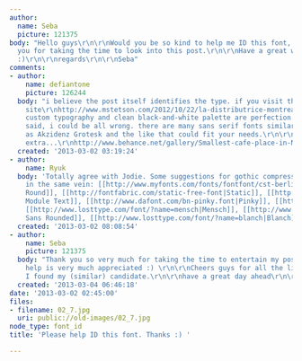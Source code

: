 ```yaml
---
author:
  name: Seba
  picture: 121375
body: "Hello guys\r\n\r\nWould you be so kind to help me ID this font, please?\r\n\r\nThank
  you for taking the time to look into this post.\r\n\r\nHave a great weekend ahead
  :)\r\n\r\nregards\r\n\r\nSeba"
comments:
- author:
    name: defiantone
    picture: 126244
  body: "i believe the post itself identifies the type. if you visit the designer's
    site\r\nhttp://www.mstetson.com/2012/10/22/la-distributrice-montreal/\r\nit states:\r\n\"The
    custom typography and clean black-and-white palette are perfection.\"\r\n\r\nthat
    said, i could be all wrong. there are many sans serif fonts similar to this, such
    as Akzidenz Grotesk and the like that could fit your needs.\r\n\r\nedit: a little
    extra...\r\nhttp://www.behance.net/gallery/Smallest-cafe-place-in-North-America-visual-identity/5596801"
  created: '2013-03-02 03:19:24'
- author:
    name: Ryuk
  body: 'Totally agree with Jodie. Some suggestions for gothic compressed rounded
    in the same vein: [[http://www.myfonts.com/fonts/fontfont/cst-berlin|Cst Berlin
    Round]], [[http://fontfabric.com/static-free-font|Static]], [[http://www.myfonts.com/fonts/fw-acme/af-module-text|AF
    Module Text]], [[http://www.dafont.com/bn-pinky.font|Pinky]], [[http://www.myfonts.com/fonts/suomi/titillation/|Titillation]],
    [[http://www.losttype.com/font/?name=mensch|Mensch]], [[http://www.fontsquirrel.com/fonts/ostrich-sans|Ostrich
    Sans Rounded]], [[http://www.losttype.com/font/?name=blanch|Blanch]], [[http://www.behance.net/gallery/Free-font-FV-Almelo/3131327|Almelo]]'
  created: '2013-03-02 08:08:54'
- author:
    name: Seba
    picture: 121375
  body: "Thank you so very much for taking the time to entertain my post.\r\n\r\nYour
    help is very much appreciated :) \r\n\r\nCheers guys for all the links. I think
    I found my (similar) candidate.\r\n\r\nhave a great day ahead\r\n\r\nSeba"
  created: '2013-03-04 06:46:18'
date: '2013-03-02 02:45:00'
files:
- filename: 02_7.jpg
  uri: public://old-images/02_7.jpg
node_type: font_id
title: 'Please help ID this font. Thanks :) '

---
```

